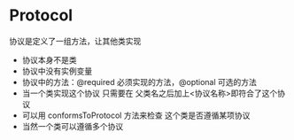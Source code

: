 # Protocol



协议是定义了一组方法，让其他类实现

* 协议本身不是类
* 协议中没有实例变量
* 协议中的方法：@required 必须实现的方法，@optional 可选的方法
* 当一个类实现这个协议 只需要在 父类名之后加上&lt;协议名称&gt;即符合了这个协议
* 可以用 conformsToProtocol 方法来检查 这个类是否遵循某项协议
* 当然一个类可以遵循多个协议

